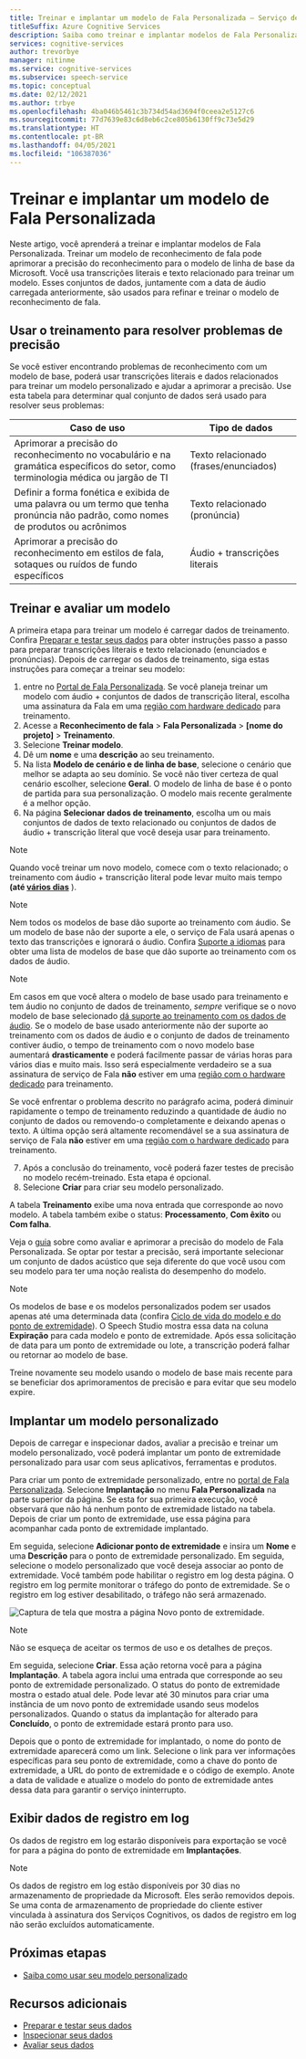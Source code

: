 ```yaml
---
title: Treinar e implantar um modelo de Fala Personalizada – Serviço de Fala
titleSuffix: Azure Cognitive Services
description: Saiba como treinar e implantar modelos de Fala Personalizada. Treinar um modelo de reconhecimento de fala pode aprimorar a precisão do reconhecimento para o modelo de linha de base da Microsoft ou para um modelo personalizado.
services: cognitive-services
author: trevorbye
manager: nitinme
ms.service: cognitive-services
ms.subservice: speech-service
ms.topic: conceptual
ms.date: 02/12/2021
ms.author: trbye
ms.openlocfilehash: 4ba046b5461c3b734d54ad3694f0ceea2e5127c6
ms.sourcegitcommit: 77d7639e83c6d8eb6c2ce805b6130ff9c73e5d29
ms.translationtype: HT
ms.contentlocale: pt-BR
ms.lasthandoff: 04/05/2021
ms.locfileid: "106387036"
---
```

# <a name="train-and-deploy-a-custom-speech-model"></a>Treinar e implantar um modelo de Fala Personalizada

Neste artigo, você aprenderá a treinar e implantar modelos de Fala Personalizada. Treinar um modelo de reconhecimento de fala pode aprimorar a precisão do reconhecimento para o modelo de linha de base da Microsoft. Você usa transcrições literais e texto relacionado para treinar um modelo. Esses conjuntos de dados, juntamente com a data de áudio carregada anteriormente, são usados para refinar e treinar o modelo de reconhecimento de fala.

## <a name="use-training-to-resolve-accuracy-problems"></a>Usar o treinamento para resolver problemas de precisão

Se você estiver encontrando problemas de reconhecimento com um modelo de base, poderá usar transcrições literais e dados relacionados para treinar um modelo personalizado e ajudar a aprimorar a precisão. Use esta tabela para determinar qual conjunto de dados será usado para resolver seus problemas:

| Caso de uso | Tipo de dados |
| -------- | --------- |
| Aprimorar a precisão do reconhecimento no vocabulário e na gramática específicos do setor, como terminologia médica ou jargão de TI | Texto relacionado (frases/enunciados) |
| Definir a forma fonética e exibida de uma palavra ou um termo que tenha pronúncia não padrão, como nomes de produtos ou acrônimos | Texto relacionado (pronúncia) |
| Aprimorar a precisão do reconhecimento em estilos de fala, sotaques ou ruídos de fundo específicos | Áudio + transcrições literais |

## <a name="train-and-evaluate-a-model"></a>Treinar e avaliar um modelo

A primeira etapa para treinar um modelo é carregar dados de treinamento. Confira [Preparar e testar seus dados](./how-to-custom-speech-test-and-train.md) para obter instruções passo a passo para preparar transcrições literais e texto relacionado (enunciados e pronúncias). Depois de carregar os dados de treinamento, siga estas instruções para começar a treinar seu modelo:

1. entre no [Portal de Fala Personalizada](https://speech.microsoft.com/customspeech). Se você planeja treinar um modelo com áudio + conjuntos de dados de transcrição literal, escolha uma assinatura da Fala em uma [região com hardware dedicado](custom-speech-overview.md#set-up-your-azure-account) para treinamento.
2. Acesse a **Reconhecimento de fala** > **Fala Personalizada** >  **[nome do projeto]**  > **Treinamento**.
3. Selecione **Treinar modelo**.
4. Dê um **nome** e uma **descrição** ao seu treinamento.
5. Na lista **Modelo de cenário e de linha de base**, selecione o cenário que melhor se adapta ao seu domínio. Se você não tiver certeza de qual cenário escolher, selecione **Geral**. O modelo de linha de base é o ponto de partida para sua personalização. O modelo mais recente geralmente é a melhor opção.
6. Na página **Selecionar dados de treinamento**, escolha um ou mais conjuntos de dados de texto relacionado ou conjuntos de dados de áudio + transcrição literal que você deseja usar para treinamento.

> [!NOTE]
> Quando você treinar um novo modelo, comece com o texto relacionado; o treinamento com áudio + transcrição literal pode levar muito mais tempo **(até [vários dias](how-to-custom-speech-evaluate-data.md#add-audio-with-human-labeled-transcripts)** ).

> [!NOTE]
> Nem todos os modelos de base dão suporte ao treinamento com áudio. Se um modelo de base não der suporte a ele, o serviço de Fala usará apenas o texto das transcrições e ignorará o áudio. Confira [Suporte a idiomas](language-support.md#speech-to-text) para obter uma lista de modelos de base que dão suporte ao treinamento com os dados de áudio.

> [!NOTE]
> Em casos em que você altera o modelo de base usado para treinamento e tem áudio no conjunto de dados de treinamento, *sempre* verifique se o novo modelo de base selecionado [dá suporte ao treinamento com os dados de áudio](language-support.md#speech-to-text). Se o modelo de base usado anteriormente não der suporte ao treinamento com os dados de áudio e o conjunto de dados de treinamento contiver áudio, o tempo de treinamento com o novo modelo base aumentará **drasticamente** e poderá facilmente passar de várias horas para vários dias e muito mais. Isso será especialmente verdadeiro se a sua assinatura de serviço de Fala **não** estiver em uma [região com o hardware dedicado](custom-speech-overview.md#set-up-your-azure-account) para treinamento.
>
> Se você enfrentar o problema descrito no parágrafo acima, poderá diminuir rapidamente o tempo de treinamento reduzindo a quantidade de áudio no conjunto de dados ou removendo-o completamente e deixando apenas o texto. A última opção será altamente recomendável se a sua assinatura de serviço de Fala **não** estiver em uma [região com o hardware dedicado](custom-speech-overview.md#set-up-your-azure-account) para treinamento.

7. Após a conclusão do treinamento, você poderá fazer testes de precisão no modelo recém-treinado. Esta etapa é opcional.
8. Selecione **Criar** para criar seu modelo personalizado.

A tabela **Treinamento** exibe uma nova entrada que corresponde ao novo modelo. A tabela também exibe o status: **Processamento**, **Com êxito** ou **Com falha**.

Veja o [guia](how-to-custom-speech-evaluate-data.md) sobre como avaliar e aprimorar a precisão do modelo de Fala Personalizada. Se optar por testar a precisão, será importante selecionar um conjunto de dados acústico que seja diferente do que você usou com seu modelo para ter uma noção realista do desempenho do modelo.

> [!NOTE]
> Os modelos de base e os modelos personalizados podem ser usados apenas até uma determinada data (confira [Ciclo de vida do modelo e do ponto de extremidade](./how-to-custom-speech-model-and-endpoint-lifecycle.md)). O Speech Studio mostra essa data na coluna **Expiração** para cada modelo e ponto de extremidade. Após essa solicitação de data para um ponto de extremidade ou lote, a transcrição poderá falhar ou retornar ao modelo de base.
>
> Treine novamente seu modelo usando o modelo de base mais recente para se beneficiar dos aprimoramentos de precisão e para evitar que seu modelo expire.

## <a name="deploy-a-custom-model"></a>Implantar um modelo personalizado

Depois de carregar e inspecionar dados, avaliar a precisão e treinar um modelo personalizado, você poderá implantar um ponto de extremidade personalizado para usar com seus aplicativos, ferramentas e produtos. 

Para criar um ponto de extremidade personalizado, entre no [portal de Fala Personalizada](https://speech.microsoft.com/customspeech). Selecione **Implantação** no menu **Fala Personalizada** na parte superior da página. Se esta for sua primeira execução, você observará que não há nenhum ponto de extremidade listado na tabela. Depois de criar um ponto de extremidade, use essa página para acompanhar cada ponto de extremidade implantado.

Em seguida, selecione **Adicionar ponto de extremidade** e insira um **Nome** e uma **Descrição** para o ponto de extremidade personalizado. Em seguida, selecione o modelo personalizado que você deseja associar ao ponto de extremidade.  Você também pode habilitar o registro em log desta página. O registro em log permite monitorar o tráfego do ponto de extremidade. Se o registro em log estiver desabilitado, o tráfego não será armazenado.

![Captura de tela que mostra a página Novo ponto de extremidade.](./media/custom-speech/custom-speech-deploy-model.png)

> [!NOTE]
> Não se esqueça de aceitar os termos de uso e os detalhes de preços.

Em seguida, selecione **Criar**. Essa ação retorna você para a página **Implantação**. A tabela agora inclui uma entrada que corresponde ao seu ponto de extremidade personalizado. O status do ponto de extremidade mostra o estado atual dele. Pode levar até 30 minutos para criar uma instância de um novo ponto de extremidade usando seus modelos personalizados. Quando o status da implantação for alterado para **Concluído**, o ponto de extremidade estará pronto para uso.

Depois que o ponto de extremidade for implantado, o nome do ponto de extremidade aparecerá como um link. Selecione o link para ver informações específicas para seu ponto de extremidade, como a chave do ponto de extremidade, a URL do ponto de extremidade e o código de exemplo. Anote a data de validade e atualize o modelo do ponto de extremidade antes dessa data para garantir o serviço ininterrupto.

## <a name="view-logging-data"></a>Exibir dados de registro em log

Os dados de registro em log estarão disponíveis para exportação se você for para a página do ponto de extremidade em **Implantações**.
> [!NOTE]
>Os dados de registro em log estão disponíveis por 30 dias no armazenamento de propriedade da Microsoft. Eles serão removidos depois. Se uma conta de armazenamento de propriedade do cliente estiver vinculada à assinatura dos Serviços Cognitivos, os dados de registro em log não serão excluídos automaticamente.

## <a name="next-steps"></a>Próximas etapas

* [Saiba como usar seu modelo personalizado](how-to-specify-source-language.md)

## <a name="additional-resources"></a>Recursos adicionais

- [Preparar e testar seus dados](./how-to-custom-speech-test-and-train.md)
- [Inspecionar seus dados](how-to-custom-speech-inspect-data.md)
- [Avaliar seus dados](how-to-custom-speech-evaluate-data.md)
